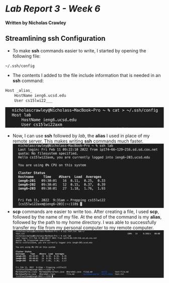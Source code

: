 # *Lab Report 3 - Week 6*
**Written by Nicholas Crawley**

## Streamlining ssh Configuration
* To make **ssh** commands easier to write, I started by opening the following file:
```
~/.ssh/config
```
* The contents I added to the file include information that is needed in an **ssh** command:
```
Host _alias_
    HostName ieng6.ucsd.edu
    User cs15lwi22___
```
![Image](lab-5-part-1.png)
* Now, I can use **ssh** followed by *lab*, the **alias** I used in place of my remote server. This makes writing **ssh** commands much faster.
![Image](lab-5-part-2.png)
* **scp** commands are easier to write too. After creating a file, I used **scp**, followed by the name of my file. At the end of the command is my **alias**, followed by the path to my home directory. I was able to successfully transfer my file from my personal computer to my remote computer.
![Image](lab-5-part-3.png)
